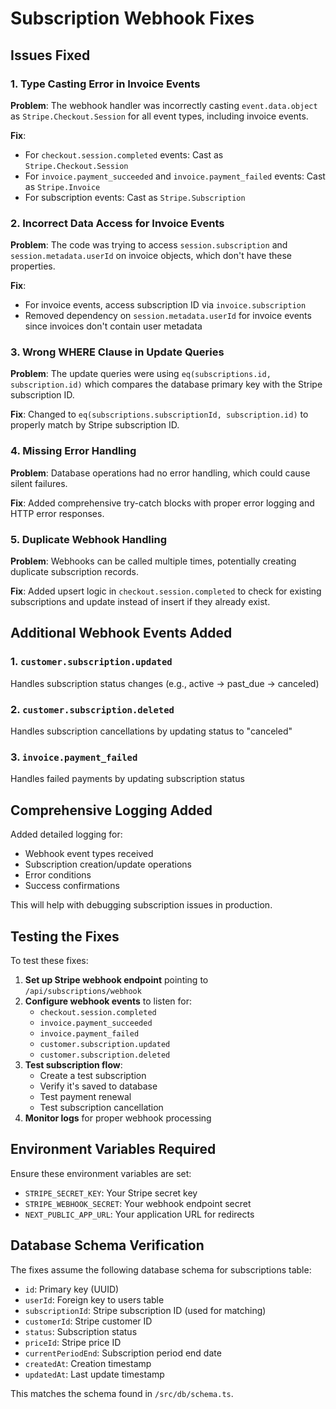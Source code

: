 # Subscription Webhook Fixes

## Issues Fixed

### 1. Type Casting Error in Invoice Events
**Problem**: The webhook handler was incorrectly casting `event.data.object` as `Stripe.Checkout.Session` for all event types, including invoice events.

**Fix**:
- For `checkout.session.completed` events: Cast as `Stripe.Checkout.Session`
- For `invoice.payment_succeeded` and `invoice.payment_failed` events: Cast as `Stripe.Invoice`
- For subscription events: Cast as `Stripe.Subscription`

### 2. Incorrect Data Access for Invoice Events
**Problem**: The code was trying to access `session.subscription` and `session.metadata.userId` on invoice objects, which don't have these properties.

**Fix**:
- For invoice events, access subscription ID via `invoice.subscription`
- Removed dependency on `session.metadata.userId` for invoice events since invoices don't contain user metadata

### 3. Wrong WHERE Clause in Update Queries
**Problem**: The update queries were using `eq(subscriptions.id, subscription.id)` which compares the database primary key with the Stripe subscription ID.

**Fix**: Changed to `eq(subscriptions.subscriptionId, subscription.id)` to properly match by Stripe subscription ID.

### 4. Missing Error Handling
**Problem**: Database operations had no error handling, which could cause silent failures.

**Fix**: Added comprehensive try-catch blocks with proper error logging and HTTP error responses.

### 5. Duplicate Webhook Handling
**Problem**: Webhooks can be called multiple times, potentially creating duplicate subscription records.

**Fix**: Added upsert logic in `checkout.session.completed` to check for existing subscriptions and update instead of insert if they already exist.

## Additional Webhook Events Added

### 1. `customer.subscription.updated`
Handles subscription status changes (e.g., active → past_due → canceled)

### 2. `customer.subscription.deleted`
Handles subscription cancellations by updating status to "canceled"

### 3. `invoice.payment_failed`
Handles failed payments by updating subscription status

## Comprehensive Logging Added

Added detailed logging for:
- Webhook event types received
- Subscription creation/update operations
- Error conditions
- Success confirmations

This will help with debugging subscription issues in production.

## Testing the Fixes

To test these fixes:

1. **Set up Stripe webhook endpoint** pointing to `/api/subscriptions/webhook`
2. **Configure webhook events** to listen for:
   - `checkout.session.completed`
   - `invoice.payment_succeeded`
   - `invoice.payment_failed`
   - `customer.subscription.updated`
   - `customer.subscription.deleted`
3. **Test subscription flow**:
   - Create a test subscription
   - Verify it's saved to database
   - Test payment renewal
   - Test subscription cancellation
4. **Monitor logs** for proper webhook processing

## Environment Variables Required

Ensure these environment variables are set:
- `STRIPE_SECRET_KEY`: Your Stripe secret key
- `STRIPE_WEBHOOK_SECRET`: Your webhook endpoint secret
- `NEXT_PUBLIC_APP_URL`: Your application URL for redirects

## Database Schema Verification

The fixes assume the following database schema for subscriptions table:
- `id`: Primary key (UUID)
- `userId`: Foreign key to users table
- `subscriptionId`: Stripe subscription ID (used for matching)
- `customerId`: Stripe customer ID
- `status`: Subscription status
- `priceId`: Stripe price ID
- `currentPeriodEnd`: Subscription period end date
- `createdAt`: Creation timestamp
- `updatedAt`: Last update timestamp

This matches the schema found in `/src/db/schema.ts`.

